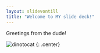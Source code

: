 ```yaml
---
layout: slidevontill
title: "Welcome to MY slide deck!"
---
```


Greetings from the dude!

![dinotocat](https://octodex.github.com/images/dinotocat.png)
{: .center}
